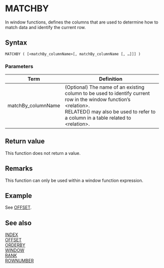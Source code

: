 # MATCHBY

In window functions, defines the columns that are used to determine how to match data and identify the current row.

## Syntax  

```dax
MATCHBY ( [<matchBy_columnName>[, matchBy_columnName [, …]]] )
```

### Parameters  

|Term|Definition|  
|--------|--------------|  
|matchBy_columnName| (Optional) The name of an existing column to be used to identify current row in the window function’s \<relation>.</br> RELATED() may also be used to refer to a column in a table related to \<relation>.|

## Return value

This function does not return a value.  

## Remarks

This function can only be used within a window function expression.

## Example

See [OFFSET](offset-function-dax.md).

## See also

[INDEX](index-function-dax.md)  
[OFFSET](offset-function-dax.md)  
[ORDERBY](orderby-function-dax.md)  
[WINDOW](window-function-dax.md)  
[RANK](rank-function-dax.md)  
[ROWNUMBER](rownumber-function-dax.md)
